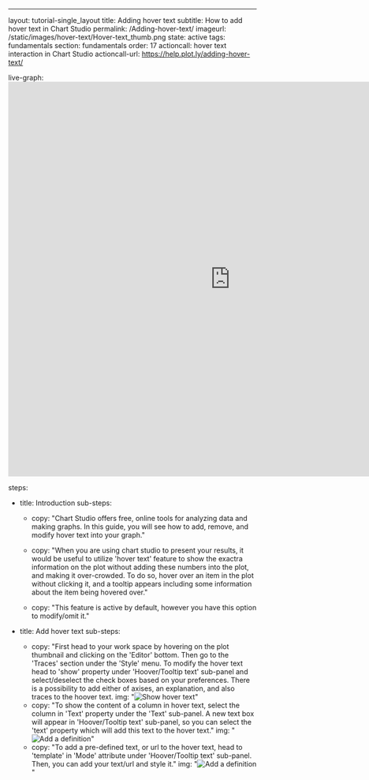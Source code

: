  
---     
layout: tutorial-single_layout
title: Adding hover text
subtitle: How to add hover text in Chart Studio
permalink: /Adding-hover-text/
imageurl: /static/images/hover-text/Hover-text_thumb.png
state: active
tags: fundamentals
section: fundamentals
order: 17
actioncall: hover text interaction in Chart Studio
actioncall-url: https://help.plot.ly/adding-hover-text/

live-graph: <iframe width="900" height="800" frameborder="0" scrolling="no" src="https://plot.ly/~plotly2_demo/480.embed"></iframe>

steps:
 - title: Introduction
   sub-steps:
    - copy: "Chart Studio offers free, online tools for analyzing data and making graphs. In this guide, you will see how to add, remove, and modify hover text into your graph."

    - copy: "When you are using chart studio to present your results, it would be useful to utilize 'hover text' feature to show the exactra information on the plot without adding these numbers into the plot, and making it over-crowded. To do so, hover over an item in the plot without clicking it, and a tooltip appears including some information about the item being hovered over."
    - copy: "This feature is active by default, however you have this option to modify/omit it."

 - title: Add hover text
   sub-steps:
    - copy: "First head to your work space by hovering on the plot thumbnail and clicking on the 'Editor' bottom. Then go to the 'Traces' section under the 'Style' menu. To modify the hover text head to 'show' property under 'Hoover/Tooltip text' sub-panel and select/deselect the check boxes based on your preferences. There is a possibility to add either of axises, an explanation, and also traces to the hoover text.
      img: "![Show hover text](../static/images/hover-text/hover_text_show.png)"
    - copy: "To show the content of a column in hover text, select the column in 'Text' property under the 'Text' sub-panel. A new text box will appear in 'Hoover/Tooltip text' sub-panel, so you can select the 'text' property which will add this text to the hover text."
      img: "![Add a definition](../static/images/hover-text/Text_text.png)"
    - copy: "To add a pre-defined text, or url to the hover text, head to 'template' in 'Mode' attribute under 'Hoover/Tooltip text' sub-panel. Then, you can add your text/url and style it."
      img: "![Add a definition](../static/images/hover-text/hover_template.png)"      